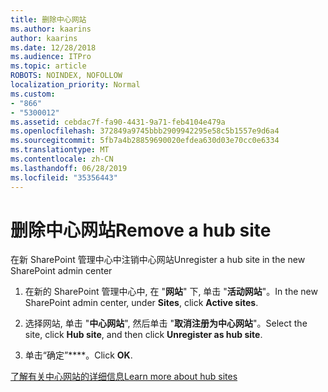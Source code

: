 ```yaml
---
title: 删除中心网站
ms.author: kaarins
author: kaarins
ms.date: 12/28/2018
ms.audience: ITPro
ms.topic: article
ROBOTS: NOINDEX, NOFOLLOW
localization_priority: Normal
ms.custom:
- "866"
- "5300012"
ms.assetid: cebdac7f-fa90-4431-9a71-feb4104e479a
ms.openlocfilehash: 372849a9745bbb2909942295e58c5b1557e9d6a4
ms.sourcegitcommit: 5fb7a4b28859690020efdea630d03e70cc0e6334
ms.translationtype: MT
ms.contentlocale: zh-CN
ms.lasthandoff: 06/28/2019
ms.locfileid: "35356443"
---
```

# <a name="remove-a-hub-site"></a><span data-ttu-id="de2c7-102">删除中心网站</span><span class="sxs-lookup"><span data-stu-id="de2c7-102">Remove a hub site</span></span>

<span data-ttu-id="de2c7-103">在新 SharePoint 管理中心中注销中心网站</span><span class="sxs-lookup"><span data-stu-id="de2c7-103">Unregister a hub site in the new SharePoint admin center</span></span>
  
1. <span data-ttu-id="de2c7-104">在新的 SharePoint 管理中心中, 在 "**网站**" 下, 单击 "**活动网站**"。</span><span class="sxs-lookup"><span data-stu-id="de2c7-104">In the new SharePoint admin center, under **Sites**, click **Active sites**.</span></span>

2. <span data-ttu-id="de2c7-105">选择网站, 单击 "**中心网站**", 然后单击 "**取消注册为中心网站**"。</span><span class="sxs-lookup"><span data-stu-id="de2c7-105">Select the site, click **Hub site**, and then click **Unregister as hub site**.</span></span>

3. <span data-ttu-id="de2c7-106">单击“确定”\*\*\*\*。</span><span class="sxs-lookup"><span data-stu-id="de2c7-106">Click **OK**.</span></span>

[<span data-ttu-id="de2c7-107">了解有关中心网站的详细信息</span><span class="sxs-lookup"><span data-stu-id="de2c7-107">Learn more about hub sites</span></span>](https://support.office.com/article/what-is-a-sharepoint-hub-site-fe26ae84-14b7-45b6-a6d1-948b3966427f?ui=en-US&amp;rs=en-US&amp;ad=US)
  